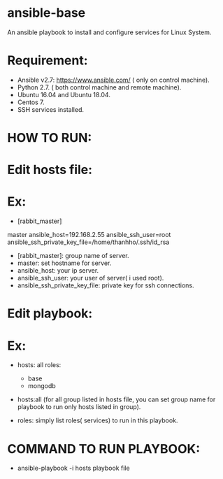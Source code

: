 # ansible-base
An ansible playbook to install and configure services for Linux System.
# Requirement:
- Ansible v2.7: https://www.ansible.com/  ( only on control machine).
- Python 2.7. ( both control machine and remote machine).
- Ubuntu 16.04 and Ubuntu 18.04.
- Centos 7.
- SSH services installed.
# HOW TO RUN:
# Edit hosts file:
# Ex:
- [rabbit_master]

 master ansible_host=192.168.2.55 ansible_ssh_user=root ansible_ssh_private_key_file=/home/thanhho/.ssh/id_rsa

- [rabbit_master]: group name of server.
- master: set hostname for server.
- ansible_host: your ip server.
- ansible_ssh_user: your user of server( i used root).
- ansible_ssh_private_key_file: private key for ssh connections.

# Edit playbook:
# Ex:
  - hosts: all
    roles:
     - base
     - mongodb

- hosts:all (for all group listed in hosts file, you can set group name for playbook to run only hosts listed in group).
- roles: simply list roles( services) to run in this playbook.

# COMMAND TO RUN PLAYBOOK:
- ansible-playbook -i hosts playbook file
